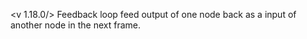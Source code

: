 <v 1.18.0/>
Feedback loop feed output of one node back as a input of another node in the next frame.